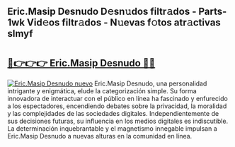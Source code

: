 ## Eric.Masip Desnudo D𝚎sn𝚞dos filtr𝚊dos - Parts-1wk Vid𝚎os filtr𝚊dos - N𝚞evas f𝚘tos atr𝚊ctivas slmyf

# <h2><a href="http://mbbipu.tromn.icu/?c=Eric.Masip+Desnudo">🔗👉👉👉 Eric.Masip Desnudo 🔗🔗</a></h2>

[![Eric.Masip Desnudo nuevo](https://i.imgur.com/pEAQMta.gif)](http://mbbipu.tromn.icu/?c=Eric.Masip+Desnudo)
Eric.Masip Desnudo, una personalidad intrigante y enigmática, elude la categorización simple. Su forma innovadora de interactuar con el público en línea ha fascinado y enfurecido a los espectadores, encendiendo debates sobre la privacidad, la moralidad y las complejidades de las sociedades digitales. Independientemente de sus decisiones futuras, su influencia en los medios digitales es indiscutible. La determinación inquebrantable y el magnetismo innegable impulsan a Eric.Masip Desnudo a nuevas alturas en la comunidad en línea.
